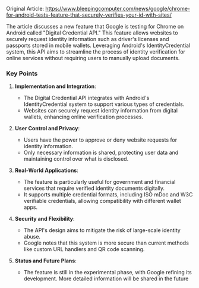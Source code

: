 Original Article: https://www.bleepingcomputer.com/news/google/chrome-for-android-tests-feature-that-securely-verifies-your-id-with-sites/

The article discusses a new feature that Google is testing for Chrome on Android called "Digital Credential API." This feature allows websites to securely request identity information such as driver's licenses and passports stored in mobile wallets. Leveraging Android's IdentityCredential system, this API aims to streamline the process of identity verification for online services without requiring users to manually upload documents.

### Key Points

1. **Implementation and Integration**:
    - The Digital Credential API integrates with Android's IdentityCredential system to support various types of credentials.
    - Websites can securely request identity information from digital wallets, enhancing online verification processes.

2. **User Control and Privacy**:
    - Users have the power to approve or deny website requests for identity information.
    - Only necessary information is shared, protecting user data and maintaining control over what is disclosed.

3. **Real-World Applications**:
    - The feature is particularly useful for government and financial services that require verified identity documents digitally.
    - It supports multiple credential formats, including ISO mDoc and W3C verifiable credentials, allowing compatibility with different wallet apps.

4. **Security and Flexibility**:
    - The API's design aims to mitigate the risk of large-scale identity abuse.
    - Google notes that this system is more secure than current methods like custom URL handlers and QR code scanning.

5. **Status and Future Plans**:
    - The feature is still in the experimental phase, with Google refining its development. More detailed information will be shared in the future